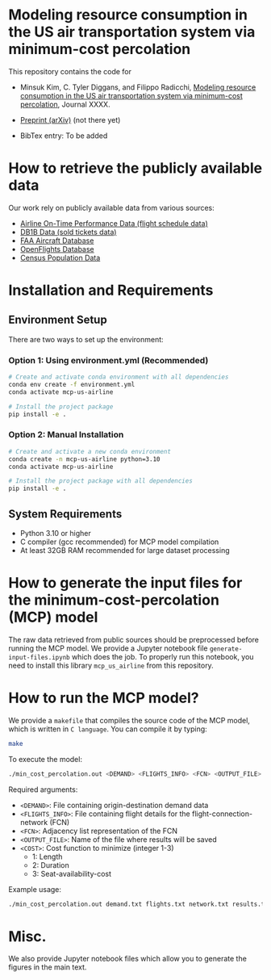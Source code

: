 # Modeling resource consumption in the US air transportation system via minimum-cost percolation

This repository contains the code for
- Minsuk Kim, C. Tyler Diggans, and Filippo Radicchi, [Modeling resource consumption in the US air transportation system via minimum-cost percolation](TBD_URL), Journal XXXX.
- [Preprint (arXiv)](TBD_URL) (not there yet)

- BibTex entry: To be added
    <!-- ```
    @article{kim2024shortest,
    title={Shortest-Path Percolation on Random Networks},
    author={Kim, Minsuk and Radicchi, Filippo},
    journal={Physical Review Letters},
    volume={133},
    number={4},
    pages={047402},
    year={2024},
    publisher={APS}
    }
    ``` -->

# How to retrieve the publicly available data
Our work rely on publicly available data from various sources:
- [Airline On-Time Performance Data (flight schedule data)](https://www.transtats.bts.gov/Tables.asp?QO_VQ=EFD&QO_anzr=Nv4yv0r%FDb0-gvzr%FDcr4s14zn0pr%FDQn6n&QO_fu146_anzr=b0-gvzr)
- [DB1B Data (sold tickets data)](https://www.transtats.bts.gov/Tables.asp?QO_VQ=EFI&QO_anzr=Nv4yv0r%FDb4vtv0%FDn0q%FDQr56v0n6v10%FDf748rB%FD%FLQOEO%FM&QO_fu146_anzr=b4vtv0%FDn0q%FDQr56v0n6v10%FDf748rB)
- [FAA Aircraft Database](https://registry.faa.gov/aircraftinquiry)
- [OpenFlights Database](https://openflights.org/data.php)
- [Census Population Data](https://www.earthdata.nasa.gov/data/catalog/sedac-ciesin-sedac-gpwv4-apdens-wpp-2015-r11-4.11)

# Installation and Requirements

## Environment Setup
There are two ways to set up the environment:

### Option 1: Using environment.yml (Recommended)
```bash
# Create and activate conda environment with all dependencies
conda env create -f environment.yml
conda activate mcp-us-airline

# Install the project package
pip install -e .
```

### Option 2: Manual Installation
```bash
# Create and activate a new conda environment
conda create -n mcp-us-airline python=3.10
conda activate mcp-us-airline

# Install the project package with all dependencies
pip install -e .
```

<!-- ## Required Python Packages
The following main packages are required (all dependencies are handled by conda):
- Python 3.10
- numpy >= 1.26
- pandas >= 2.2
- matplotlib >= 3.8
- seaborn >= 0.13
- networkx >= 3.2
- geopandas >= 0.14
- folium >= 0.15
- jupyter >= 1.0
- ipython >= 8.21
- scikit-learn >= 1.4
- pulp >= 2.7
- scipy >= 1.12 -->

<!-- ## Install Project Library
```
# From the root directory of the project
pip install -e .
``` -->

<!-- I'm not sure if this is necessary though... -->
## System Requirements 
- Python 3.10 or higher
- C compiler (gcc recommended) for MCP model compilation
- At least 32GB RAM recommended for large dataset processing

# How to generate the input files for the minimum-cost-percolation (MCP) model
The raw data retrieved from public sources should be preprocessed before running the MCP model. We provide a Jupyter notebook file `generate-input-files.ipynb` which does the job. To properly run this notebook, you need to install this library `mcp_us_airline` from this repository.


# How to run the MCP model?
We provide a `makefile` that compiles the source code of the MCP model, which is written in `C language`. You can compile it by typing:

```bash
make
```

To execute the model:
```bash
./min_cost_percolation.out <DEMAND> <FLIGHTS_INFO> <FCN> <OUTPUT_FILE> <COST>
```

Required arguments:
- `<DEMAND>`: File containing origin-destination demand data
- `<FLIGHTS_INFO>`: File containing flight details for the flight-connection-network (FCN)
- `<FCN>`: Adjacency list representation of the FCN
- `<OUTPUT_FILE>`: Name of the file where results will be saved
- `<COST>`: Cost function to minimize (integer 1-3)
  - 1: Length
  - 2: Duration
  - 3: Seat-availability-cost


Example usage:
```bash
./min_cost_percolation.out demand.txt flights.txt network.txt results.txt 1
```


# Misc.
We also provide Jupyter notebook files which allow you to generate the figures in the main text.

<!-- # Future README Improvements

## Priority Improvements
- [x] Add direct links to data sources once available
- [ ] Include paper citation details after publication
- [ ] Add example input/output file formats
- [ ] Document expected runtime and memory requirements

## Additional Enhancements
- [ ] Data Section
    - Add data years used in the study
    - Specify required data format
    - Include sample data snippets
    - Add data size estimates

- [ ] Installation Section
    - List dependencies and versions
    - Add mcp_us_airline library installation steps
    - Specify minimum system requirements
    - Add troubleshooting tips

- [ ] Documentation
    - Add brief methodology description
    - Include example output visualization
    - Document all output file formats
    - Add comments about parallel processing capabilities

- [ ] Usage Examples
    - Add complete workflow example
    - Include sample scripts
    - Document common use cases
    - Add performance optimization tips

- [ ] Optional Additions
    - Contributing guidelines
    - License information
    - Contact information
    - Known limitations
    - Acknowledgments section
    - Related publications/projects


 -->
